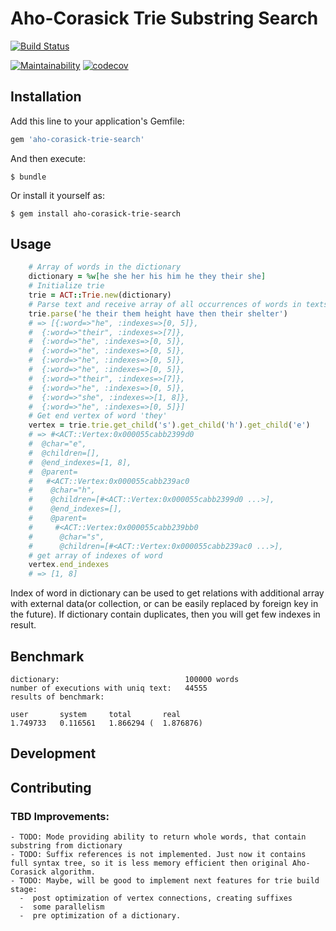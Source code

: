# Aho-Corasick Trie Substring Search

[![Build Status](https://cloud.drone.io/api/badges/sbezugliy/aho-corasick-trie-search/status.svg)](https://cloud.drone.io/sbezugliy/aho-corasick-trie-search)

[![Maintainability](https://api.codeclimate.com/v1/badges/a491e842aac7b4f62751/maintainability)](https://codeclimate.com/github/sbezugliy/aho-corasick-trie-search/maintainability)
[![codecov](https://codecov.io/gh/sbezugliy/aho-corasick-trie-search/branch/master/graph/badge.svg)](https://codecov.io/gh/sbezugliy/aho-corasick-trie-search)

## Installation

Add this line to your application's Gemfile:

```ruby
gem 'aho-corasick-trie-search'
```

And then execute:

    $ bundle

Or install it yourself as:

    $ gem install aho-corasick-trie-search

## Usage

```ruby
    # Array of words in the dictionary
    dictionary = %w[he she her his him he they their she]
    # Initialize trie
    trie = ACT::Trie.new(dictionary)
    # Parse text and receive array of all occurrences of words in texts with indexes of word in dictionary
    trie.parse('he their them height have then their shelter')
    # => [{:word=>"he", :indexes=>[0, 5]},
    #  {:word=>"their", :indexes=>[7]},
    #  {:word=>"he", :indexes=>[0, 5]},
    #  {:word=>"he", :indexes=>[0, 5]},
    #  {:word=>"he", :indexes=>[0, 5]},
    #  {:word=>"he", :indexes=>[0, 5]},
    #  {:word=>"their", :indexes=>[7]},
    #  {:word=>"he", :indexes=>[0, 5]},
    #  {:word=>"she", :indexes=>[1, 8]},
    #  {:word=>"he", :indexes=>[0, 5]}]
    # Get end vertex of word 'they'
    vertex = trie.trie.get_child('s').get_child('h').get_child('e')
    # => #<ACT::Vertex:0x000055cabb2399d0
    #  @char="e",
    #  @children=[],
    #  @end_indexes=[1, 8],
    #  @parent=
    #   #<ACT::Vertex:0x000055cabb239ac0
    #    @char="h",
    #    @children=[#<ACT::Vertex:0x000055cabb2399d0 ...>],
    #    @end_indexes=[],
    #    @parent=
    #     #<ACT::Vertex:0x000055cabb239bb0
    #      @char="s",
    #      @children=[#<ACT::Vertex:0x000055cabb239ac0 ...>],
    # get array of indexes of word
    vertex.end_indexes
    # => [1, 8]

```

Index of word in dictionary can be used to get relations with additional array with external data(or collection, or can be easily replaced by foreign key in the future). If dictionary contain duplicates, then you will get few indexes in result.

## Benchmark

    dictionary:                            100000 words
    number of executions with uniq text:   44555
    results of benchmark:

    user       system     total       real
    1.749733   0.116561   1.866294 (  1.876876)

## Development

## Contributing

### TBD Improvements:

    - TODO: Mode providing ability to return whole words, that contain substring from dictionary
    - TODO: Suffix references is not implemented. Just now it contains full syntax tree, so it is less memory efficient then original Aho-Corasick algorithm.
    - TODO: Maybe, will be good to implement next features for trie build stage:
      -  post optimization of vertex connections, creating suffixes
      -  some parallelism
      -  pre optimization of a dictionary.
